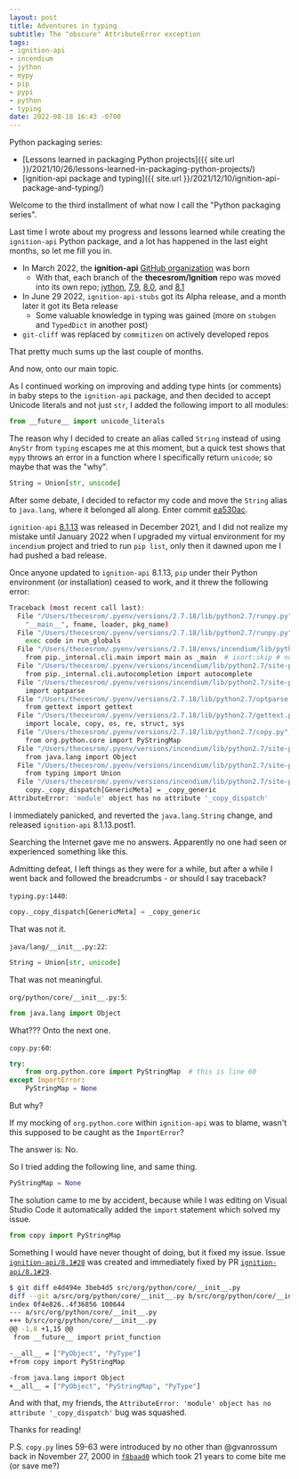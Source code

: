 ```yaml
---
layout: post
title: Adventures in typing
subtitle: The "obscure" AttributeError exception
tags:
- ignition-api
- incendium
- jython
- mypy
- pip
- pypi
- python
- typing
date: 2022-08-18 16:43 -0700
---
```

Python packaging series:

* [Lessons learned in packaging Python projects]({{ site.url }}/2021/10/26/lessons-learned-in-packaging-python-projects/)
* [ignition-api package and typing]({{ site.url }}/2021/12/10/ignition-api-package-and-typing/)

Welcome to the third installment of what now I call the "Python packaging series".

Last time I wrote about my progress and lessons learned while creating the `ignition-api` Python package, and a lot has happened in the last eight months, so let me fill you in.

* In March 2022, the **ignition-api** [GitHub organization](https://github.com/ignition-api) was born
  * With that, each branch of the **thecesrom/Ignition** repo was moved into its own repo; [jython](https://github.com/ignition-api/jython), [7.9](https://github.com/ignition-api/7.9), [8.0](https://github.com/ignition-api/8.0), and [8.1](https://github.com/ignition-api/8.1)
* In June 29 2022, `ignition-api-stubs` got its Alpha release, and a month later it got its Beta release
  * Some valuable knowledge in typing was gained (more on `stubgen` and `TypedDict` in another post)
* `git-cliff` was replaced by `commitizen` on actively developed repos

That pretty much sums up the last couple of months.

And now, onto our main topic.

As I continued working on improving and adding type hints (or comments) in baby steps to the `ignition-api` package, and then decided to accept Unicode literals and not just `str`, I added the following import to all modules:

```python
from __future__ import unicode_literals
```

The reason why I decided to create an alias called `String` instead of using `AnyStr` from `typing` escapes me at this moment, but a quick test shows that `mypy` throws an error in a function where I specifically return `unicode`; so maybe that was the "why".

```python
String = Union[str, unicode]
```

After some debate, I decided to refactor my code and move the `String` alias to `java.lang`, where it belonged all along. Enter commit [ea530ac](https://github.com/thecesrom/Ignition/commit/ea530ac).

`ignition-api` [8.1.13](https://pypi.org/project/ignition-api/8.1.13/) was released in December 2021, and I did not realize my mistake until January 2022 when I upgraded my virtual environment for my `incendium` project and tried to run `pip list`, only then it dawned upon me I had pushed a bad release.

Once anyone updated to `ignition-api` 8.1.13, `pip` under their Python environment (or installation) ceased to work, and it threw the following error:

```sh
Traceback (most recent call last):
  File "/Users/thecesrom/.pyenv/versions/2.7.18/lib/python2.7/runpy.py", line 174, in _run_module_as_main
    "__main__", fname, loader, pkg_name)
  File "/Users/thecesrom/.pyenv/versions/2.7.18/lib/python2.7/runpy.py", line 72, in _run_code
    exec code in run_globals
  File "/Users/thecesrom/.pyenv/versions/2.7.18/envs/incendium/lib/python2.7/site-packages/pip/__main__.py", line 23, in <module>
    from pip._internal.cli.main import main as _main  # isort:skip # noqa
  File "/Users/thecesrom/.pyenv/versions/incendium/lib/python2.7/site-packages/pip/_internal/cli/main.py", line 10, in <module>
    from pip._internal.cli.autocompletion import autocomplete
  File "/Users/thecesrom/.pyenv/versions/incendium/lib/python2.7/site-packages/pip/_internal/cli/autocompletion.py", line 4, in <module>
    import optparse
  File "/Users/thecesrom/.pyenv/versions/2.7.18/lib/python2.7/optparse.py", line 90, in <module>
    from gettext import gettext
  File "/Users/thecesrom/.pyenv/versions/2.7.18/lib/python2.7/gettext.py", line 49, in <module>
    import locale, copy, os, re, struct, sys
  File "/Users/thecesrom/.pyenv/versions/2.7.18/lib/python2.7/copy.py", line 60, in <module>
    from org.python.core import PyStringMap
  File "/Users/thecesrom/.pyenv/versions/incendium/lib/python2.7/site-packages/org/python/core/__init__.py", line 5, in <module>
    from java.lang import Object
  File "/Users/thecesrom/.pyenv/versions/incendium/lib/python2.7/site-packages/java/lang/__init__.py", line 22, in <module>
    from typing import Union
  File "/Users/thecesrom/.pyenv/versions/incendium/lib/python2.7/site-packages/typing.py", line 1440, in <module>
    copy._copy_dispatch[GenericMeta] = _copy_generic
AttributeError: 'module' object has no attribute '_copy_dispatch'
```

I immediately panicked, and reverted the `java.lang.String` change, and released `ignition-api` 8.1.13.post1.

Searching the Internet gave me no answers. Apparently no one had seen or experienced something like this.

Admitting defeat, I left things as they were for a while, but after a while I went back and followed the breadcrumbs - or should I say traceback?

`typing.py:1440`:

```python
copy._copy_dispatch[GenericMeta] = _copy_generic
```

That was not it.

`java/lang/__init__.py:22`:

```python
String = Union[str, unicode]
```

That was not meaningful.

`org/python/core/__init__.py:5`:

```python
from java.lang import Object
```

What??? Onto the next one.

`copy.py:60`:

```python
try:
    from org.python.core import PyStringMap  # this is line 60
except ImportError:
    PyStringMap = None
```

But why?

If my mocking of `org.python.core` within `ignition-api` was to blame, wasn't this supposed to be caught as the `ImportError`?

The answer is: No.

So I tried adding the following line, and same thing.

```python
PyStringMap = None
```

The solution came to me by accident, because while I was editing on Visual Studio Code it automatically added the `import` statement which solved my issue.

```python
from copy import PyStringMap
```

Something I would have never thought of doing, but it fixed my issue. Issue [`ignition-api/8.1#28`](https://github.com/ignition-api/8.1/issues/28) was created and immediately fixed by PR [`ignition-api/8.1#29`](https://github.com/ignition-api/8.1/pull/29).

```sh
$ git diff e4d494e 3beb4d5 src/org/python/core/__init__.py
diff --git a/src/org/python/core/__init__.py b/src/org/python/core/__init__.py
index 0f4e826..4f36856 100644
--- a/src/org/python/core/__init__.py
+++ b/src/org/python/core/__init__.py
@@ -1,8 +1,15 @@
 from __future__ import print_function

-__all__ = ["PyObject", "PyType"]
+from copy import PyStringMap

-from java.lang import Object
+__all__ = ["PyObject", "PyStringMap", "PyType"]
```

And with that, my friends, the `AttributeError: 'module' object has no attribute '_copy_dispatch'` bug was squashed.

Thanks for reading!

P.S. `copy.py` lines 59-63 were introduced by no other than @gvanrossum back in November 27, 2000 in [`f8baad0`](https://github.com/python/cpython/commit/f8baad0f1759a5b26b050636fd327e874e17c5a0#diff-a06198e13686594114a45e7863b954a226ce08d43f724079faa7fe8b3c931703R59-R63) which took 21 years to come bite me (or save me?)
